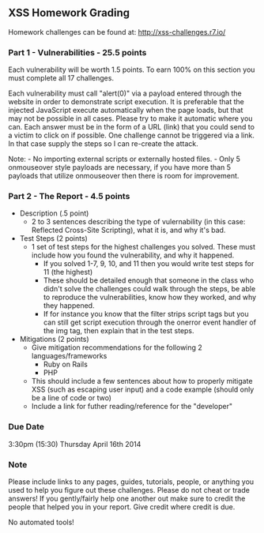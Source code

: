 ## XSS Homework Grading
Homework challenges can be found at: http://xss-challenges.r7.io/

### Part 1 - Vulnerabilities - 25.5 points
Each vulnerability will be worth 1.5 points. To earn 100% on this section you must complete all 17 challenges. 

Each vulnerability must call "alert(0)" via a payload entered through the website in order to demonstrate script execution. It is preferable that the injected JavaScript execute automatically when the page loads, but that may not be possible in all cases. Please try to make it automatic where you can. Each answer must be in the form of a URL (link) that you could send to a victim to click on if possible. One challenge cannot be triggered via a link. In that case supply the steps so I can re-create the attack.

Note: 
	- No importing external scripts or externally hosted files.
	- Only 5 onmouseover style payloads are necessary, if you have more than 5 payloads that utilize onmouseover then there is room for improvement.

### Part 2 - The Report - 4.5 points
- Description (.5 point)
	- 2 to 3 sentences describing the type of vulernability (in this case: Reflected Cross-Site Scripting), what it is, and why it's bad.
- Test Steps (2 points)
	- 1 set of test steps for the highest challenges you solved. These must include how you found the vulnerability, and why it happened.
		- If you solved 1-7, 9, 10, and 11 then you would write test steps for 11 (the highest)
		- These should be detailed enough that someone in the class who didn't solve the challenges could walk through the steps, be able to reproduce the vulnerabilities, know how they worked, and why they happened.
		- If for instance you know that the filter strips script tags but you can still get script execution through the onerror event handler of the img tag, then explain that in the test steps.
- Mitigations (2 points)
	- Give mitigation recommendations for the following 2 languages/frameworks
		- Ruby on Rails
		- PHP
	- This should include a few sentences about how to properly mitigate XSS (such as escaping user input) and a code example (should only be a line of code or two)
	- Include a link for futher reading/reference for the "developer"

### Due Date
3:30pm (15:30) Thursday April 16th 2014 

### Note
Please include links to any pages, guides, tutorials, people, or anything you used to help you figure out these challenges. Please do not cheat or trade answers! If you gently/fairly help one another out make sure to credit the people that helped you in your report. Give credit where credit is due.

No automated tools!